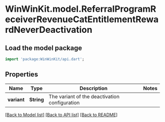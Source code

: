 # WinWinKit.model.ReferralProgramReceiverRevenueCatEntitlementRewardNeverDeactivation

## Load the model package
```dart
import 'package:WinWinKit/api.dart';
```

## Properties
Name | Type | Description | Notes
------------ | ------------- | ------------- | -------------
**variant** | **String** | The variant of the deactivation configuration | 

[[Back to Model list]](../README.md#documentation-for-models) [[Back to API list]](../README.md#documentation-for-api-endpoints) [[Back to README]](../README.md)


